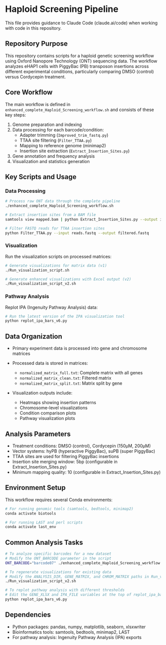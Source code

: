 # Haploid Screening Pipeline

This file provides guidance to Claude Code (claude.ai/code) when working with code in this repository.

## Repository Purpose

This repository contains scripts for a haploid genetic screening workflow using Oxford Nanopore Technology (ONT) sequencing data. The workflow analyzes eHAP1 cells with PiggyBac (PB) transposon insertions across different experimental conditions, particularly comparing DMSO (control) versus Cordycepin treatment.

## Core Workflow

The main workflow is defined in `enhanced_complete_Haploid_Screening_workflow.sh` and consists of these key steps:

1. Genome preparation and indexing
2. Data processing for each barcode/condition:
   - Adapter trimming (`Improved_trim_fastq.py`)
   - TTAA site filtering (`Filter_TTAA.py`)
   - Mapping to reference genome (minimap2)
   - Insertion site extraction (`Extract_Insertion_Sites.py`)
3. Gene annotation and frequency analysis
4. Visualization and statistics generation

## Key Scripts and Usage

### Data Processing

```bash
# Process raw ONT data through the complete pipeline
./enhanced_complete_Haploid_Screening_workflow.sh
```

```bash
# Extract insertion sites from a BAM file
samtools view mapped.bam | python Extract_Insertion_Sites.py --output insertion_sites.bed
```

```bash
# Filter FASTQ reads for TTAA insertion sites
python Filter_TTAA.py --input reads.fastq --output filtered.fastq
```

### Visualization

Run the visualization scripts on processed matrices:

```bash
# Generate visualizations for matrix data (v1)
./Run_visualization_script.sh

# Generate enhanced visualizations with Excel output (v2)
./Run_visualization_script_v2.sh
```

### Pathway Analysis

Replot IPA (Ingenuity Pathway Analysis) data:

```bash
# Run the latest version of the IPA visualization tool
python replot_ipa_bars_v6.py
```

## Data Organization

- Primary experiment data is processed into gene and chromosome matrices
- Processed data is stored in matrices:
  - `normalized_matrix_full.txt`: Complete matrix with all genes
  - `normalized_matrix_clean.txt`: Filtered matrix
  - `normalized_matrix_split.txt`: Matrix split by gene

- Visualization outputs include:
  - Heatmaps showing insertion patterns
  - Chromosome-level visualizations
  - Condition comparison plots
  - Pathway visualization plots

## Analysis Parameters

- Treatment conditions: DMSO (control), Cordycepin (150µM, 200µM)
- Vector systems: hyPB (hyperactive PiggyBac), suPB (super PiggyBac)
- TTAA sites are used for filtering PiggyBac insertions
- Insertion site merging window: 5bp (configurable in Extract_Insertion_Sites.py)
- Minimum mapping quality: 10 (configurable in Extract_Insertion_Sites.py)

## Environment Setup

This workflow requires several Conda environments:

```bash
# For running genomic tools (samtools, bedtools, minimap2)
conda activate biotools

# For running LAST and perl scripts
conda activate last_env
```

## Common Analysis Tasks

```bash
# To analyze specific barcodes for a new dataset
# Modify the ONT_BARCODE parameter in the script
ONT_BARCODE="barcode07" ./enhanced_complete_Haploid_Screening_workflow.sh

# To regenerate visualizations for existing data
# Modify the ANALYSIS_DIR, GENE_MATRIX, and CHROM_MATRIX paths in Run_visualization_script_v2.sh
./Run_visualization_script_v2.sh

# To replot pathway analysis with different thresholds
# Edit the GENE_XLSX and IPA_FILE variables at the top of replot_ipa_bars_v6.py
python replot_ipa_bars_v6.py
```

## Dependencies

- Python packages: pandas, numpy, matplotlib, seaborn, xlsxwriter
- Bioinformatics tools: samtools, bedtools, minimap2, LAST
- For pathway analysis: Ingenuity Pathway Analysis (IPA) exports
